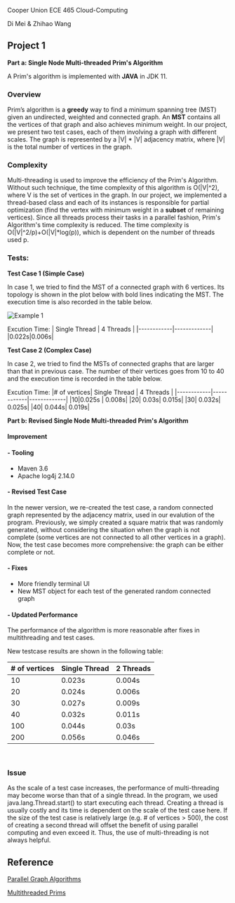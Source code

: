  Cooper Union ECE 465 Cloud-Computing

Di Mei & Zhihao Wang

## **Project 1**
**Part a: Single Node Multi-threaded Prim's Algorithm**

A Prim's algorithm is implemented with **JAVA** in JDK 11.

### Overview
Prim’s algorithm is a **greedy** way to find a minimum spanning tree (MST) given an undirected, weighted and connected graph.
An **MST** contains all the vertices of that graph and also achieves minimum weight. In our project, we present two test cases, each of them involving a graph with different scales. The graph is represented by a |V| * |V| adjacency matrix, where |V| is the total number of vertices in the graph. 

### Complexity
Multi-threading is used to improve the efficiency of the Prim's Algorithm. Without such technique, the time complexity of this algorithm is O(|V|^2), where V is the set of vertices in the graph. In our project, we implemented a thread-based class and each of its instances is responsible for partial optimization (find the vertex with minimum weight in a **subset** of remaining vertices). Since all threads process their tasks in a parallel fashion, Prim's Algorithm's time complexity is reduced. The time complexity is O(|V|^2/p)+O(|V|*log(p)), which is dependent on the number of threads used p.


### Tests:
**Test Case 1 (Simple Case)**

In case 1, we tried to find the MST of a connected graph with 6 vertices. Its topology is shown in the plot below with bold lines indicating the MST. The execution time is also recorded in the table below. 

![Example 1](https://github.com/wzhlifelover/Cloud-Computing/blob/main/img/example1.png)

Excution Time:
| Single Thread     | 4 Threads      | 
|------------|-------------| 
|0.022s|0.006s| 

**Test Case 2 (Complex Case)**

In case 2, we tried to find the MSTs of connected graphs that are larger than that in previous case. The number of their vertices goes from 10 to 40 and the execution time is recorded in the table below.

Excution Time:
|# of vertices| Single Thread     | 4 Threads      | 
|------------|------------|-------------| 
|10|0.025s | 0.008s|
|20| 0.03s| 0.015s| 
|30| 0.032s| 0.025s| 
|40| 0.044s| 0.019s| 
</br>

**Part b: Revised Single Node Multi-threaded Prim's Algorithm**
</br>

#### **Improvement**

#### - Tooling
- Maven 3.6 
- Apache log4j 2.14.0

#### - Revised Test Case
In the newer version, we re-created the test case, a random connected graph represented by the adjacency matrix, used in our evalution of the program. Previously, we simply created a square matrix that was randomly generated, without considering the situation when the graph is not complete (some vertices are not connected to all other vertices in a graph). Now, the test case becomes more comprehensive: the graph can be either complete or not. 

#### - Fixes
- More friendly terminal UI
- New MST object for each test of the generated random connected graph

#### - Updated Performance
The performance of the algorithm is more reasonable after fixes in multithreading and test cases. 

New testcase results are shown in the following table:

|# of vertices| Single Thread     | 2 Threads      | 
|------------|------------|-------------| 
|10|0.023s | 0.004s|
|20| 0.024s| 0.006s| 
|30| 0.027s| 0.009s| 
|40| 0.032s| 0.011s| 
|100| 0.044s| 0.03s| 
|200| 0.056s| 0.046s| 

</br>

### **Issue**
As the scale of a test case increases, the performance of multi-threading may become worse than that of a single thread. In the program, we used java.lang.Thread.start() to start executing each thread. Creating a thread is usually costly and its time is dependent on the scale of the test case here. If the size of the test case is relatively large (e.g. # of vertices > 500), the cost of creating a second thread will offset the benefit of using parallel computing and even exceed it. Thus, the use of multi-threading is not always helpful.



## Reference
[Parallel Graph Algorithms](https://www8.cs.umu.se/kurser/5DV050/VT10/handouts/F10.pdf)

[Multithreaded Prims](https://github.com/anurag-23/Multithreaded-Prims)
